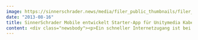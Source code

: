 ```yaml
---
image: https://sinnerschrader.news/media/filer_public_thumbnails/filer_public/c3/9b/c39b4f30-21ac-45da-b3f1-8dc6d98c3f86/varfoldersdjk8pxf42x64d8fxslz8jcc8fc0000gnttmpyvk_f0__480x288_q85_crop_subsampling-2_upscale.png
date: "2013-08-16"
title: SinnerSchrader Mobile entwickelt Starter-App für Unitymedia KabelBW
content: <div class="newsbody"><p>Ein schneller Internetzugang ist bei der Wohnungssuche heute so begehrt wie ein sonniger Süd-Balkon oder eine extra große Badewanne. SinnerSchrader Mobile hat nun eine App entwickelt, die Kunden des Kabelnetzbetreibers Unitymedia KabelBW hilft, die Vorteile von dessen „HighSpeed Netz“ schnellstmöglich zu nutzen.</p><p>Die mobile „Starter-App“ assistiert Neukunden in den ersten Monaten vor und nach einem Umzug. Nutzer können mit Hilfe der App bereits während der Wohnungssuche bequem überprüfen, welche Anschlussmöglichkeiten vor Ort bestehen. Per Geolocation-Funktion zeigt die Starter-App beispielsweise an, ob im künftigen Domizil die in Hessen und Nordrhein-Westfalen verfügbare Maximal-Internetgeschwindigkeit von 150 Mbit/s im Download möglich ist.</p><p>Die weiteren Features&#58;<br/>/ Passende Produktvorschläge von Unitymedia erhalten<br/>/ Tipps für optimalen WLAN-Empfang mit der Unitymedia-Hardware<br/>/ Installationsanleitungen und -hilfen für Unitymedia-Internet-Router<br/>/ Kostenlos detaillierte Informationen zu Angeboten per E-Mail anfordern<br/>/ Hilfe bei technischen Problemen<br/>/ Komfortabel Weiterempfehlen und Prämien sichern</p><p>Die App Agentur SinnerSchrader Mobile entwickelte die Applikation für iOS und ist ab sofort im Apple App-Store kostenlos <a href="https://itunes.apple.com/de/app/id667465603">zum Download</a> erhältlich.</p><p>Peter Dlugosch, Director Digital Strategy &amp; Experience bei Unitymedia KabelBW&#58; "Wir freuen uns sehr, mit der Starter-App allen Nutzern nun erstmals eine mobile App von Unitymedia KabelBW zur Verfügung zu stellen. Sie wird ein unentbehrlicher Begleiter für unsere Kunden und die vielen Interessenten, die Wert auf einen schnellen und zuverlässigen Internetanschluss legen."</p><p>"Bei der Konzeption und Entwicklung der Starter-App haben wir den Kundennutzen in den Vordergrund gestellt und das Ziel verfolgt, Neukunden von Unitymedia KabelBW bei jedem ihrer Schritte zu helfen. Besonders interessant ist zudem die "Empfehlungsfunktion“&#58; Nutzer der App können den Internetanschluss von Unitymedia an den Vor- oder Nachmieter weiterempfehlen und sich so hohe Geldprämien sichern", erklärt Laurent Burdin, Geschäftsführer SinnerSchrader Mobile.</p><p><strong>Über Unitymedia KabelBW</strong><br/>Unitymedia KabelBW mit Hauptsitz in Köln ist der führende Kabelnetzbetreiber in Deutschland und eine Tochter von Liberty Global. Unter den Kundenmarken Unitymedia (Nordrhein-Westfalen und Hessen) und Kabel BW (Baden-Württemberg) erreicht das Unternehmen 12,6 Millionen Haushalte mit Breitbandkabeldiensten. Neben dem Angebot analoger Kabel-TV-Dienstleistungen ist Unitymedia KabelBW ein führender Anbieter von integrierten Triple-Play-Diensten, die für das Wachstum in den Bereichen des digitalen Kabelfernsehens, des Breitband-Internets und der Telefonie verantwortlich sind. Zum 31. März 2013 hatte Unitymedia KabelBW 7.1 Mio. Kunden, die 6,7 Mio. TV-Abonnements (inklusive 2,2 Mio. Digital TV-Abos) und 2,3 Mio. Internet- sowie 2,3 Mio. Telefonie-Abos (RGU) bezogen haben. Weitere Informationen zu Unitymedia KabelBW finden Sie unter <a href="http&#58;//www.umkbw.de">http&#58;//www.umkbw.de</a>.</p><p><strong>Über SinnerSchrader Mobile</strong><br/>SinnerSchrader Mobile ist eine Full-Service Mobile Agentur aus Berlin. 40 Mitarbeiter aus den Bereichen Strategie, Mobile Konzept/Design, Server Consulting und Mobile Development bieten mobile Expertise aus erster Hand. Dabei arbeitet SinnerSchrader Mobile ebenso mit etablierten Unternehmen, wie auch mit aufstrebenden Start-Ups.<br/><a href="http&#58;//www.sinnerschrader-mobile.com">http&#58;//www.sinnerschrader-mobile.com</a></p><p><strong>Downloads&#58;</strong><br/>Screenshots <a href="http&#58;//www.sinnerschrader-mobile.com/files/2013/08/UMKBW-Starter-App-by-SinnerSchrader-Mobile-1.png">1</a>, <a href="http&#58;//www.sinnerschrader-mobile.com/files/2013/08/UMKBW-Starter-App-by-SinnerSchrader-Mobile-2.png">2</a>, <a href="http&#58;//www.sinnerschrader-mobile.com/files/2013/08/UMKBW-Starter-App-by-SinnerSchrader-Mobile-3.png">3</a></p></div>
---
```

